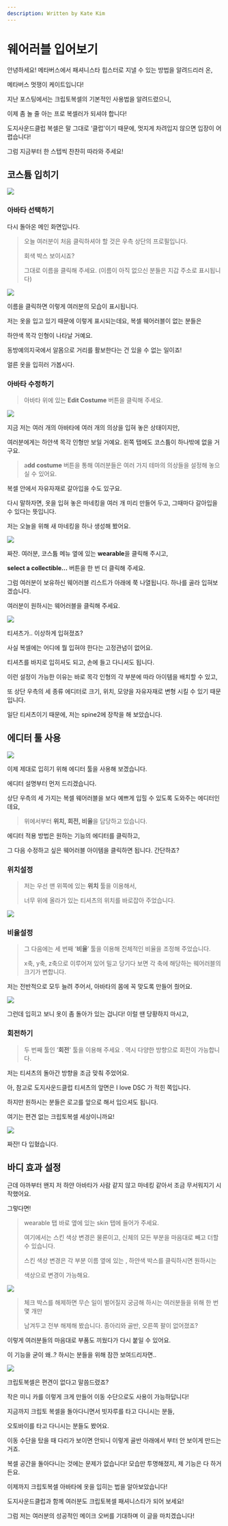 ```yaml
---
description: Written by Kate Kim
---
```


# 웨어러블 입어보기

안녕하세요! 메타버스에서 패셔니스타 힙스터로 지낼 수 있는 방법을 알려드리러 온,&#x20;

메타버스 멋쟁이 케이트입니다!&#x20;

지난 포스팅에서는 크립토복셀의 기본적인 사용법을 알려드렸으니,&#x20;

이제 좀 놀 줄 아는 프로 복셀러가 되셔야 합니다!&#x20;

도지사운드클럽 복셀은 말 그대로 ‘클럽'이기 때문에, 멋지게 차려입지 않으면 입장이 어렵습니다!&#x20;

그럼 지금부터 한 스텝씩 찬찬히 따라와 주세요!

## 코스튬 입히기&#x20;

![](https://miro.medium.com/max/700/1\*RdH4lHTC6-ejtPW--NMr6Q.png)

### 아바타 선택하기

다시 돌아온 메인 화면입니다.&#x20;

> 오늘 여러분이 처음 클릭하셔야 할 것은 우측 상단의 프로필입니다.&#x20;
>
> 회색 박스 보이시죠?&#x20;
>
> 그대로 이름을 클릭해 주세요. (이름이 아직 없으신 분들은 지갑 주소로 표시됩니다)

![](https://miro.medium.com/max/700/1\*Nz5kdEw6pvRH4ei\_FNtGNw.png)

이름을 클릭하면 이렇게 여러분의 모습이 표시됩니다.&#x20;

저는 옷을 입고 있기 때문에 이렇게 표시되는데요, 복셀 웨어러블이 없는 분들은&#x20;

하얀색 목각 인형이 나타날 거예요.&#x20;

동방예의지국에서 알몸으로 거리를 활보한다는 건 있을 수 없는 일이죠!&#x20;

얼른 옷을 입히러 가봅시다.&#x20;

### 아바타 수정하기

> 아바타 위에 있는 **Edit Costume** 버튼을 클릭해 주세요.

![](https://miro.medium.com/max/700/1\*-DtlzB4BPv9i3DrGHOKcjQ.png)

지금 저는 여러 개의 아바타에 여러 개의 의상을 입혀 놓은 상태이지만,&#x20;

여러분에게는 하얀색 목각 인형만 보일 거예요. 왼쪽 탭에도 코스튬이 하나밖에 없을 거구요.&#x20;

> a**dd costume** 버튼을 통해 여러분들은 여러 가지 테마의 의상들을 설정해 놓으실 수 있어요.&#x20;

복셀 안에서 자유자재로 갈아입을 수도 있구요.&#x20;

다시 말하자면, 옷을 입혀 놓은 마네킹을 여러 개 미리 만들어 두고, 그때마다 갈아입을 수 있다는 뜻입니다.&#x20;

저는 오늘을 위해 새 마네킹을 하나 생성해 봤어요.

![](https://miro.medium.com/max/700/1\*uryhmoM2r8KE0UA7wAoe5w.png)

짜잔. 여러분, 코스튬 메뉴 옆에 있는 **wearable**을 클릭해 주시고,&#x20;

**select a collectible...** 버튼을 한 번 더 클릭해 주세요.&#x20;

그럼 여러분이 보유하신 웨어러블 리스트가 아래에 쭉 나열됩니다. 하나를 골라 입혀보겠습니다.&#x20;

여러분이 원하시는 웨어러블을 클릭해 주세요.

![](https://miro.medium.com/max/700/1\*82ZCLUpy8eI9hVzkjWnVCg.png)

티셔츠가.. 이상하게 입혀졌죠?&#x20;

사실 복셀에는 어디에 뭘 입혀야 한다는 고정관념이 없어요.

티셔츠를 바지로 입히셔도 되고, 손에 들고 다니셔도 됩니다.&#x20;

이런 설정이 가능한 이유는 바로 목각 인형의 각 부분에 따라 아이템을 배치할 수 있고,&#x20;

또 상단 우측의 세 종류 에디터로 크기, 위치, 모양을 자유자재로 변형 시킬 수 있기 때문입니다.

일단 티셔츠이기 때문에, 저는 spine2에 장착을 해 보았습니다.&#x20;

## 에디터 툴 사용&#x20;

![](https://miro.medium.com/max/700/1\*7TI8SPOmXxZ1zjoTF4aPkA.png)

이제 제대로 입히기 위해 에디터 툴을 사용해 보겠습니다.

에디터 설명부터 먼저 드리겠습니다.&#x20;

상단 우측의 세 가지는 복셀 웨어러블을 보다 예쁘게 입힐 수 있도록 도와주는 에디터인데요,&#x20;

> 위에서부터 **위치, 회전, 비율**을 담당하고 있습니다.&#x20;

에디터 적용 방법은 원하는 기능의 에디터를 클릭하고,&#x20;

그 다음 수정하고 싶은 웨어러블 아이템을 클릭하면 됩니다. 간단하죠?&#x20;

### 위치설정&#x20;

> 저는 우선 맨 위쪽에 있는 **위치** 툴을 이용해서,&#x20;
>
> 너무 위에 올라가 있는 티셔츠의 위치를 바로잡아 주었습니다.

![](https://miro.medium.com/max/700/1\*I5n7AedrbJWuCZCGKZHYlA.png)

### 비율설정 &#x20;

> 그 다음에는 세 번째 ‘**비율**’ 툴을 이용해 전체적인 비율을 조정해 주었습니다.&#x20;
>
> x축, y축, z축으로 이루어져 있어 밀고 당기다 보면 각 축에 해당하는 웨어러블의 크기가 변합니다.&#x20;

저는 전반적으로 모두 늘려 주어서, 아바타의 몸에 꼭 맞도록 만들어 줬어요.

![](https://miro.medium.com/max/700/1\*JstAx9IsyeZRVD4dwXNp2Q.png)

그런데 입히고 보니 옷이 좀 돌아가 있는 겁니다! 이럴 땐 당황하지 마시고,&#x20;

### 회전하기 &#x20;

> 두 번째 툴인 ‘**회전**' 툴을 이용해 주세요 . 역시 다양한 방향으로 회전이 가능합니다.&#x20;

저는 티셔츠의 돌아간 방향을 조금 맞춰 주었어요.&#x20;

아, 참고로 도지사운드클럽 티셔츠의 앞면은 I love DSC 가 적힌 쪽입니다.&#x20;

하지만 원하시는 분들은 로고를 앞으로 해서 입으셔도 됩니다.&#x20;

여기는 편견 없는 크립토복셀 세상이니까요!

![](https://miro.medium.com/max/700/1\*pBQA6bu-kyp\_uf4MQ2jf1g.png)

짜잔! 다 입혔습니다.&#x20;

## 바디 효과 설정&#x20;

근데 아까부터 왠지 저 하얀 아바타가 사람 같지 않고 마네킹 같아서 조금 무서워지기 시작했어요.&#x20;

그렇다면!&#x20;

> wearable 탭 바로 옆에 있는 skin 탭에 들어가 주세요.&#x20;
>
> 여기에서는 스킨 색상 변경은 물론이고, 신체의 모든 부분을 마음대로 빼고 더할 수 있습니다.&#x20;
>
> 스킨 색상 변경은 각 부분 이름 옆에 있는 , 하얀색 박스를 클릭하시면 원하시는&#x20;
>
> 색상으로 변경이 가능해요.

![](https://miro.medium.com/max/700/1\*orur6De\_zE8IAH1kfT9qnQ.png)

> 체크 박스를 해제하면 무슨 일이 벌어질지 궁금해 하시는 여러분들을 위해 한 번 몇 개만
>
> 남겨두고 전부 해제해 봤습니다. 종아리와 골반, 오른쪽 팔이 없어졌죠?

이렇게 여러분들의 마음대로 부품도 끼웠다가 다시 붙일 수 있어요.&#x20;

이 기능을 굳이 왜..? 하시는 분들을 위해 잠깐 보여드리자면..

![](https://miro.medium.com/max/700/1\*2nJz-1\_LR6uAWeZBR56Ntg.png)

크립토복셀은 편견이 없다고 말씀드렸죠?&#x20;

작은 미니 카를 이렇게 크게 만들어 이동 수단으로도 사용이 가능하답니다!&#x20;

지금까지 크립토 복셀을 돌아다니면서 빗자루를 타고 다니시는 분들,&#x20;

오토바이를 타고 다니시는 분들도 봤어요.&#x20;

이동 수단을 탔을 때 다리가 보이면 안되니 이렇게 골반 아래에서 부터 안 보이게 만드는 거죠.&#x20;

복셀 공간을 돌아다니는 것에는 문제가 없습니다! 모습만 투명해졌지, 제 기능은 다 하거든요.



이제까지 크립토복셀 아바타에 옷을 입히는 법을 알아보았습니다!&#x20;

도지사운드클럽과 함께 여러분도 크립토복셀 패셔니스타가 되어 보세요!&#x20;

그럼 저는 여러분의 성공적인 메이크 오버를 기대하며 이 글을 마치겠습니다!
